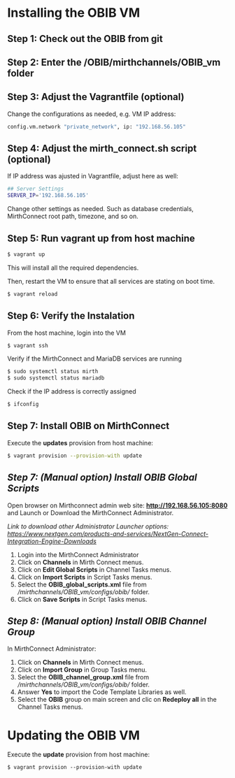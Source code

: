 # Installing the OBIB VM

## Step 1: Check out the OBIB from git

## Step 2: Enter the /OBIB/mirthchannels/OBIB_vm folder

## Step 3: Adjust the Vagrantfile (optional)

Change the configurations as needed, e.g. VM IP address:
```bash
config.vm.network "private_network", ip: "192.168.56.105"
```

## Step 4: Adjust the mirth_connect.sh script (optional)

If IP address was ajusted in Vagrantfile, adjust here as well:

```bash
## Server Settings
SERVER_IP='192.168.56.105'
```

Change other settings as needed. Such as database credentials, MirthConnect root path, timezone, and so on.

## Step 5: Run vagrant up from host machine

```bash
$ vagrant up
```
This will install all the required dependencies. 

Then, restart the VM to ensure that all services are stating on boot time.

```bash
$ vagrant reload
```

## Step 6: Verify the Instalation

From the host machine, login into the VM 

```bash
$ vagrant ssh
```

Verify if the MirthConnect and MariaDB services are running

```bash
$ sudo systemctl status mirth
$ sudo systemctl status mariadb
```

Check if the IP address is correctly assigned

```bash
$ ifconfig
```

## Step 7: Install OBIB on MirthConnect

Execute the **updates** provision from host machine:

```bash
$ vagrant provision --provision-with update
```

## *Step 7: (Manual option) Install OBIB Global Scripts*

Open browser on Mirthconnect admin web site: **http://192.168.56.105:8080** and Launch or Download the MirthConnect Administrator.

*Link to download other Administrator Launcher options: https://www.nextgen.com/products-and-services/NextGen-Connect-Integration-Engine-Downloads*

1. Login into the MirthConnect Administrator
2. Click on **Channels** in Mirth Connect menus.
3. Click on **Edit Global Scripts** in Channel Tasks menus.
4. Click on **Import Scripts** in Script Tasks menus.
5. Select the **OBIB_global_scripts.xml** file from */mirthchannels/OBIB_vm/configs/obib/* folder.
6. Click on **Save Scripts** in Script Tasks menus.

## *Step 8: (Manual option) Install OBIB Channel Group*

In MirthConnect Administrator:

1. Click on **Channels** in Mirth Connect menus.
2. Click on **Import Group** in Group Tasks menu.
3. Select the **OBIB_channel_group.xml** file from */mirthchannels/OBIB_vm/configs/obib/* folder.
4. Answer **Yes** to import the Code Template Libraries as well.
5. Select the **OBIB** group on main screen and clic on **Redeploy all** in the Channel Tasks menus.

# Updating the OBIB VM

Execute the **update** provision from host machine:

```
$ vagrant provision --provision-with update
```
